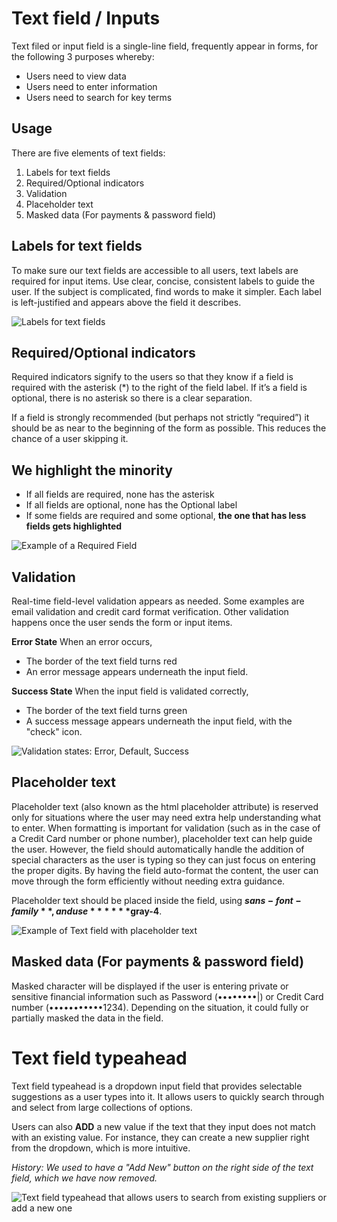 # Text field / Inputs

Text filed or input field is a single-line field, frequently appear in forms, for the following 3 purposes whereby:


- Users need to view data
- Users need to enter information
- Users need to search for key terms
    
## Usage

There are five elements of text fields:

1. Labels for text fields
2. Required/Optional indicators
3. Validation
4. Placeholder text
5. Masked data (For payments & password field)


## Labels for text fields

To make sure our text fields are accessible to all users, text labels are required for input items. Use clear, concise, consistent labels to guide the user. If the subject is complicated, find words to make it simpler. Each label is left-justified and appears above the field it describes.


![Labels for text fields](https://paper-attachments.dropbox.com/s_327408233EFF4365077EC98096B4D9BA485ACC65ED94F58C460043E10CA47BDC_1554428169684_image.png)




## Required/Optional indicators

Required indicators signify to the users so that they know if a field is required with the asterisk (*) to the right of the field label. If it’s a field is optional, there is no asterisk so there is a clear separation.

If a field is strongly recommended (but perhaps not strictly “required”) it should be as near to the beginning of the form as possible. This reduces the chance of a user skipping it.


## We highlight the minority
- If all fields are required, none has the asterisk
- If all fields are optional, none has the Optional label
- If some fields are required and some optional, **the one that has less fields gets highlighted**


![Example of a Required Field](https://paper-attachments.dropbox.com/s_C58BF0BA6B22E262734D87594EA48BFA44DEAB47CA9BE1F87EEB158A92E363A6_1554104702088_required-field.png)



## Validation

Real-time field-level validation appears as needed. Some examples are email validation and credit card format verification. Other validation happens once the user sends the form or input items.

**Error State**
When an error occurs,

- The border of the text field turns red
- An error message appears underneath the input field.

**Success State**
When the input field is validated correctly,

- The border of the text field turns green
- A success message appears underneath the input field, with the "check" icon.


![Validation states: Error, Default, Success](https://paper-attachments.dropbox.com/s_327408233EFF4365077EC98096B4D9BA485ACC65ED94F58C460043E10CA47BDC_1554428686150_image.png)




## Placeholder text

Placeholder text (also known as the html placeholder attribute) is reserved only for situations where the user may need extra help understanding what to enter. When formatting is important for validation (such as in the case of a Credit Card number or phone number), placeholder text can help guide the user. However, the field should automatically handle the addition of special characters as the user is typing so they can just focus on entering the proper digits. By having the field auto-format the content, the user can move through the form efficiently without needing extra guidance.

Placeholder text should be placed inside the field, using **$sans-font-family**, and use ******$gray-4**.


![Example of Text field with placeholder text](https://paper-attachments.dropbox.com/s_C58BF0BA6B22E262734D87594EA48BFA44DEAB47CA9BE1F87EEB158A92E363A6_1554105255789_placeholder.png)



## Masked data (For payments & password field)

Masked character will be displayed if the user is entering private or sensitive financial information such as Password (••••••••|) or Credit Card number (•••••••••••1234). Depending on the situation, it could fully or partially masked the data in the field.



# Text field typeahead

Text field typeahead is a dropdown input field that provides selectable suggestions as a user types into it. It allows users to quickly search through and select from large collections of options.

Users can also **ADD** a new value if the text that they input does not match with an existing value. For instance, they can create a new supplier right from the dropdown, which is more intuitive.

*History: We used to have a "Add New" button on the right side of the text field, which we have now removed.*


![Text field typeahead that allows users to search from existing suppliers or add a new one](https://paper-attachments.dropbox.com/s_C58BF0BA6B22E262734D87594EA48BFA44DEAB47CA9BE1F87EEB158A92E363A6_1554109190816_text-field-typeahead.png)

